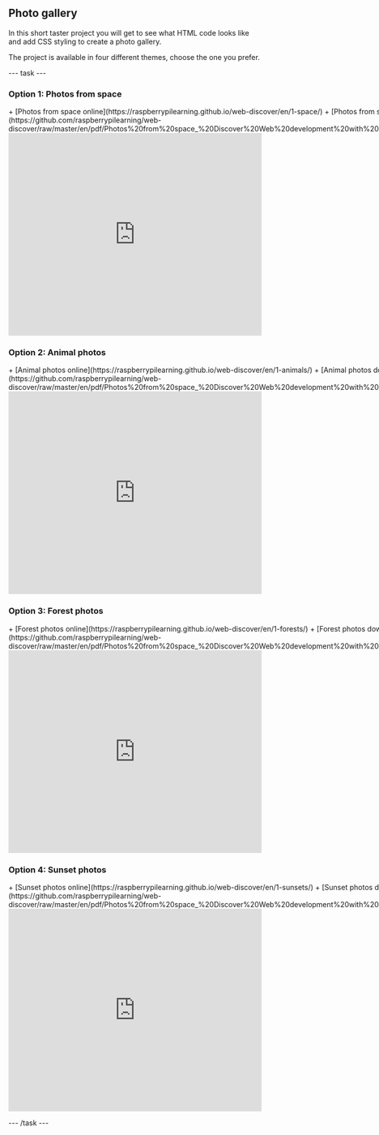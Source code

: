 ## Photo gallery

In this short taster project you will get to see what HTML code looks like and add CSS styling to create a photo gallery. 

The project is available in four different themes, choose the one you prefer. 

--- task ---
### Option 1: Photos from space
<div style="display: flex; flex-wrap: wrap">
<div style="flex-basis: 175px; flex-grow: 1">  
+ [Photos from space online](https://raspberrypilearning.github.io/web-discover/en/1-space/)
+ [Photos from space download](https://github.com/raspberrypilearning/web-discover/raw/master/en/pdf/Photos%20from%20space_%20Discover%20Web%20development%20with%20HTML%20and%20CSS.pdf)
</div>
<div>
<iframe src="https://trinket.io/embed/html/ec631174e7?outputOnly=true" width="500" height="400" frameborder="0" marginwidth="0" marginheight="0" allowfullscreen></iframe>
</div>
</div>

### Option 2: Animal photos
<div style="display: flex; flex-wrap: wrap">
<div style="flex-basis: 175px; flex-grow: 1">  
+ [Animal photos online](https://raspberrypilearning.github.io/web-discover/en/1-animals/)
+ [Animal photos download](https://github.com/raspberrypilearning/web-discover/raw/master/en/pdf/Photos%20from%20space_%20Discover%20Web%20development%20with%20HTML%20and%20CSS.pdf)
</div>
<div>
<iframe src="https://trinket.io/embed/html/0a397e70cd?outputOnly=true" width="500" height="400" frameborder="0" marginwidth="0" marginheight="0" allowfullscreen></iframe>
</div>
</div>

### Option 3: Forest photos
<div style="display: flex; flex-wrap: wrap">
<div style="flex-basis: 175px; flex-grow: 1">  
+ [Forest photos online](https://raspberrypilearning.github.io/web-discover/en/1-forests/)
+ [Forest photos download](https://github.com/raspberrypilearning/web-discover/raw/master/en/pdf/Photos%20from%20space_%20Discover%20Web%20development%20with%20HTML%20and%20CSS.pdf)
</div>
<div>
<iframe src="https://trinket.io/embed/html/c7f12f00c8?outputOnly=true" width="500" height="400" frameborder="0" marginwidth="0" marginheight="0" allowfullscreen></iframe>
</div>
</div>

### Option 4: Sunset photos
<div style="display: flex; flex-wrap: wrap">
<div style="flex-basis: 175px; flex-grow: 1">  
+ [Sunset photos online](https://raspberrypilearning.github.io/web-discover/en/1-sunsets/)
+ [Sunset photos download](https://github.com/raspberrypilearning/web-discover/raw/master/en/pdf/Photos%20from%20space_%20Discover%20Web%20development%20with%20HTML%20and%20CSS.pdf)
</div>
<div>
<iframe src="https://trinket.io/embed/html/674b34d4b6?outputOnly=true" width="500" height="400" frameborder="0" marginwidth="0" marginheight="0" allowfullscreen></iframe>
</div>
</div>

--- /task ---

